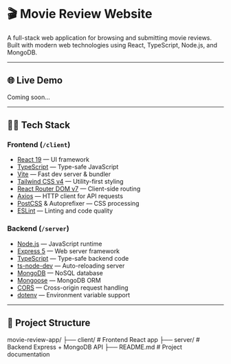 # 🎬 Movie Review Website

A full-stack web application for browsing and submitting movie reviews. Built with modern web technologies using React, TypeScript, Node.js, and MongoDB.

---

## 🌐 Live Demo

Coming soon...

---

## 🧑‍💻 Tech Stack

### Frontend (`/client`)
- [React 19](https://reactjs.org/) — UI framework
- [TypeScript](https://www.typescriptlang.org/) — Type-safe JavaScript
- [Vite](https://vitejs.dev/) — Fast dev server & bundler
- [Tailwind CSS v4](https://tailwindcss.com/) — Utility-first styling
- [React Router DOM v7](https://reactrouter.com/) — Client-side routing
- [Axios](https://axios-http.com/) — HTTP client for API requests
- [PostCSS](https://postcss.org/) & Autoprefixer — CSS processing
- [ESLint](https://eslint.org/) — Linting and code quality

### Backend (`/server`)
- [Node.js](https://nodejs.org/) — JavaScript runtime
- [Express 5](https://expressjs.com/) — Web server framework
- [TypeScript](https://www.typescriptlang.org/) — Type-safe backend code
- [ts-node-dev](https://github.com/wclr/ts-node-dev) — Auto-reloading server
- [MongoDB](https://www.mongodb.com/) — NoSQL database
- [Mongoose](https://mongoosejs.com/) — MongoDB ORM
- [CORS](https://developer.mozilla.org/en-US/docs/Web/HTTP/CORS) — Cross-origin request handling
- [dotenv](https://www.npmjs.com/package/dotenv) — Environment variable support

---

## 📁 Project Structure
movie-review-app/
├── client/       # Frontend React app
├── server/       # Backend Express + MongoDB API
├── README.md     # Project documentation
